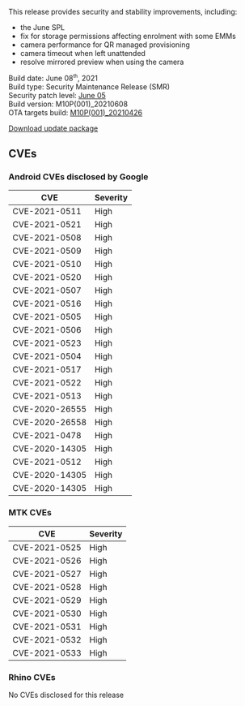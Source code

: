 This release provides security and stability improvements, including:

- the June SPL
- fix for storage permissions affecting enrolment with some EMMs
- camera performance for QR managed provisioning
- camera timeout when left unattended
- resolve mirrored preview when using the camera

Build date: June 08<sup><small>th</small></sup>, 2021  
Build type: Security Maintenance Release (SMR)  
Security patch level: [June 05](https://source.android.com/security/bulletin/2021-03-01)  
Build version: M10P(001)_20210608  
OTA targets build: [M10P(001)_20210426](/security/releases/c10/m10p-001_20210426)

<i class="far fa-cloud-download-alt"></i> [Download update package](https://android.googleapis.com/packages/ota-api/package/d0aea536be43598fe11ff0fdacd5d2306a55af72.zip)

## CVEs
### Android CVEs disclosed by Google

| **CVE** | **Severity** |
|---------|--------------|
| CVE-2021-0511 | High |
| CVE-2021-0521 | High |
| CVE-2021-0508 | High |
| CVE-2021-0509 | High |
| CVE-2021-0510 | High |
| CVE-2021-0520 | High |
| CVE-2021-0507 | High |
| CVE-2021-0516 | High |
| CVE-2021-0505 | High |
| CVE-2021-0506 | High |
| CVE-2021-0523 | High |
| CVE-2021-0504 | High |
| CVE-2021-0517 | High |
| CVE-2021-0522 | High |
| CVE-2021-0513 | High |
| CVE-2020-26555 | High |
| CVE-2020-26558 | High |
| CVE-2021-0478 | High |
| CVE-2020-14305 | High |
| CVE-2021-0512 | High |
| CVE-2020-14305 | High |
| CVE-2020-14305 | High |


### MTK CVEs

| **CVE** | **Severity** |
|---------|--------------|
| CVE-2021-0525 | High |
| CVE-2021-0526 | High |
| CVE-2021-0527 | High |
| CVE-2021-0528 | High |
| CVE-2021-0529 | High |
| CVE-2021-0530 | High |
| CVE-2021-0531 | High |
| CVE-2021-0532 | High |
| CVE-2021-0533 | High |

### Rhino CVEs
No CVEs disclosed for this release
